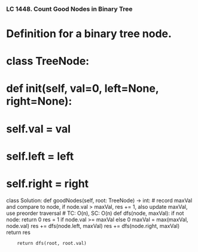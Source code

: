 ### LC 1448. Count Good Nodes in Binary Tree
# Definition for a binary tree node.
# class TreeNode:
#     def __init__(self, val=0, left=None, right=None):
#         self.val = val
#         self.left = left
#         self.right = right
class Solution:
    def goodNodes(self, root: TreeNode) -> int:
        # record maxVal and compare to node, if node.val > maxVal, res += 1, also update maxVal, use preorder traversal
        # TC: O(n), SC: O(n)
        def dfs(node, maxVal):
            if not node: return 0
            res = 1 if node.val >= maxVal else 0
            maxVal = max(maxVal, node.val)
            res += dfs(node.left, maxVal)
            res += dfs(node.right, maxVal)
            return res
        
        return dfs(root, root.val)